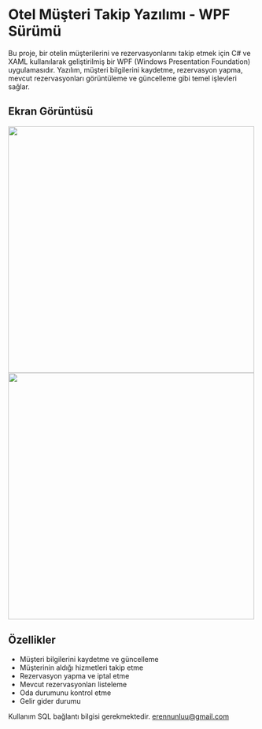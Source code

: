 # Otel Müşteri Takip Yazılımı - WPF Sürümü

Bu proje, bir otelin müşterilerini ve rezervasyonlarını takip etmek için C# ve XAML kullanılarak geliştirilmiş bir WPF (Windows Presentation Foundation) uygulamasıdır. Yazılım, müşteri bilgilerini kaydetme, rezervasyon yapma, mevcut rezervasyonları görüntüleme ve güncelleme gibi temel işlevleri sağlar.

## Ekran Görüntüsü

<img src="https://github.com/Ernunlu/pansiyon/assets/26288857/d16ea0a2-317f-4f58-95c4-ab7499830408" width="500"/>
<img src="https://github.com/Ernunlu/pansiyon/assets/26288857/5070190f-367c-437c-89aa-0eec5c5f3c5c" width="500"/>

## Özellikler

- Müşteri bilgilerini kaydetme ve güncelleme
- Müşterinin aldığı hizmetleri takip etme
- Rezervasyon yapma ve iptal etme
- Mevcut rezervasyonları listeleme
- Oda durumunu kontrol etme
- Gelir gider durumu


Kullanım SQL bağlantı bilgisi gerekmektedir. erennunluu@gmail.com
